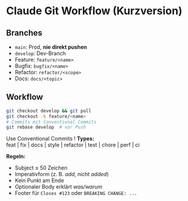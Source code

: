# Claude Git Workflow (Kurzversion)

## Branches
- `main`: Prod, **nie direkt pushen**
- `develop`: Dev-Branch
- Feature: `feature/<name>`
- Bugfix: `bugfix/<name>`
- Refactor: `refactor/<scope>`
- Docs: `docs/<topic>`

## Workflow
```bash
git checkout develop && git pull
git checkout -b feature/<name>
# Commits mit Conventional Commits
git rebase develop  # vor Push

```
Use Conventional Commits !
**Types:**  
feat | fix | docs | style | refactor | test | chore | perf | ci  

**Regeln:**  
- Subject ≤ 50 Zeichen  
- Imperativform (z. B. *add*, nicht *added*)  
- Kein Punkt am Ende  
- Optionaler Body erklärt *was/warum* 
- Footer für `Closes #123` oder `BREAKING CHANGE: ...`
